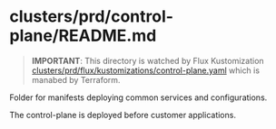 # clusters/prd/control-plane/README.md

> **IMPORTANT**: This directory is watched by Flux Kustomization [clusters/prd/flux/kustomizations/control-plane.yaml](../../clusters/prd/flux/clusters/prd/flux/kustomizations/control-plane.yaml) which is manabed by Terraform.

Folder for manifests deploying common services and configurations.

The control-plane is deployed before customer applications.

